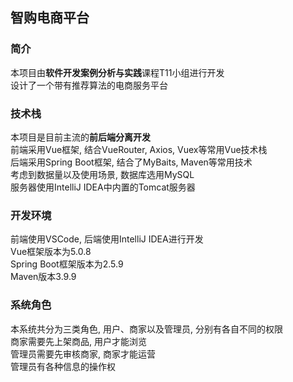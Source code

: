 ## 智购电商平台

### 简介
本项目由**软件开发案例分析与实践**课程T11小组进行开发  
设计了一个带有推荐算法的电商服务平台

### 技术栈
本项目是目前主流的**前后端分离开发**  
前端采用Vue框架, 结合VueRouter, Axios, Vuex等常用Vue技术栈  
后端采用Spring Boot框架, 结合了MyBaits, Maven等常用技术  
考虑到数据量以及使用场景, 数据库选用MySQL  
服务器使用IntelliJ IDEA中内置的Tomcat服务器

### 开发环境
前端使用VSCode, 后端使用IntelliJ IDEA进行开发  
Vue框架版本为5.0.8  
Spring Boot框架版本为2.5.9  
Maven版本3.9.9

### 系统角色
本系统共分为三类角色, 用户、商家以及管理员, 分别有各自不同的权限  
商家需要先上架商品, 用户才能浏览  
管理员需要先审核商家, 商家才能运营  
管理员有各种信息的操作权
